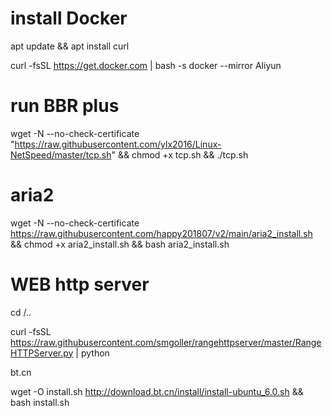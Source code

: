 # install Docker  

apt update && apt install curl

curl -fsSL https://get.docker.com | bash -s docker --mirror Aliyun

# run BBR plus

wget -N --no-check-certificate "https://raw.githubusercontent.com/ylx2016/Linux-NetSpeed/master/tcp.sh" && chmod +x tcp.sh && ./tcp.sh

# aria2

wget -N --no-check-certificate https://raw.githubusercontent.com/happy201807/v2/main/aria2_install.sh && chmod +x aria2_install.sh && bash aria2_install.sh 


# WEB http server

cd /..

curl -fsSL https://raw.githubusercontent.com/smgoller/rangehttpserver/master/RangeHTTPServer.py | python

bt.cn

wget -O install.sh http://download.bt.cn/install/install-ubuntu_6.0.sh && bash install.sh
